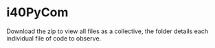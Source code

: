 # i40PyCom
Download the zip to view all files as a collective, the folder details each individual file of code to observe.
